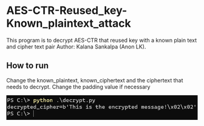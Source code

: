 # AES-CTR-Reused_key-Known_plaintext_attack
This program is to decrypt  AES-CTR that reused key with a known plain text and cipher text pair
Author: Kalana Sankalpa (Anon LK).<br />

## How to run 
Change the known_plaintext, known_ciphertext and the ciphertext that needs to decrypt.
Change the padding value if necessary

![alt test](usage.png)
